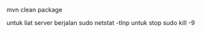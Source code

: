 mvn clean package

untuk liat server berjalan
sudo netstat -tlnp
untuk stop
sudo kill -9 <id dari PID>
